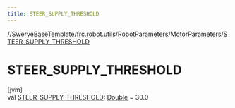 ```yaml
---
title: STEER_SUPPLY_THRESHOLD
---
```

//[SwerveBaseTemplate](../../../../index.html)/[frc.robot.utils](../../index.html)/[RobotParameters](../index.html)/[MotorParameters](index.html)/[STEER_SUPPLY_THRESHOLD](-s-t-e-e-r_-s-u-p-p-l-y_-t-h-r-e-s-h-o-l-d.html)



# STEER_SUPPLY_THRESHOLD



[jvm]\
val [STEER_SUPPLY_THRESHOLD](-s-t-e-e-r_-s-u-p-p-l-y_-t-h-r-e-s-h-o-l-d.html): [Double](https://kotlinlang.org/api/latest/jvm/stdlib/kotlin/-double/index.html) = 30.0





